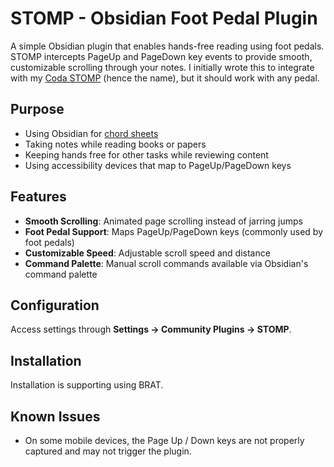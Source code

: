 # STOMP - Obsidian Foot Pedal Plugin

A simple Obsidian plugin that enables hands-free reading using foot pedals. STOMP intercepts PageUp and PageDown key events to provide smooth, customizable scrolling through your notes.  I initially wrote this to integrate with my [Coda STOMP](https://www.codamusictech.com/) (hence the name), but it should work with any pedal.

## Purpose

- Using Obsidian for [chord sheets](https://github.com/jheddings/obsidian-chopro)
- Taking notes while reading books or papers
- Keeping hands free for other tasks while reviewing content
- Using accessibility devices that map to PageUp/PageDown keys

## Features

- **Smooth Scrolling**: Animated page scrolling instead of jarring jumps
- **Foot Pedal Support**: Maps PageUp/PageDown keys (commonly used by foot pedals)
- **Customizable Speed**: Adjustable scroll speed and distance
- **Command Palette**: Manual scroll commands available via Obsidian's command palette

## Configuration

Access settings through **Settings → Community Plugins → STOMP**.

## Installation

Installation is supporting using BRAT.

## Known Issues

- On some mobile devices, the Page Up / Down keys are not properly captured and may not trigger the plugin.

